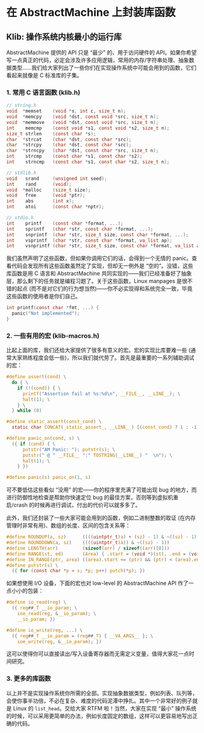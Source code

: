 # 在 AbstractMachine 上封装库函数
## Klib: 操作系统内核最小的运行库

AbstractMachine 提供的 API 只是 “最少” 的、用于访问硬件的 API。如果你希望写一点真正的代码，必定会涉及许多应用逻辑，常用的内存/字符串处理、抽象数据类型……我们给大家列出了一些你们在实现操作系统中可能会用到的函数，它们看起来就像是 C 标准库的子集。

### 1\. 常用 C 语言函数 (klib.h)

```c
// string.h
void  *memset    (void *s, int c, size_t n);
void  *memcpy    (void *dst, const void *src, size_t n);
void  *memmove   (void *dst, const void *src, size_t n);
int    memcmp    (const void *s1, const void *s2, size_t n);
size_t strlen    (const char *s);
char  *strcat    (char *dst, const char *src);
char  *strcpy    (char *dst, const char *src);
char  *strncpy   (char *dst, const char *src, size_t n);
int    strcmp    (const char *s1, const char *s2);
int    strncmp   (const char *s1, const char *s2, size_t n);

// stdlib.h
void   srand     (unsigned int seed);
int    rand      (void);
void  *malloc    (size_t size);
void   free      (void *ptr);
int    abs       (int x);
int    atoi      (const char *nptr);

// stdio.h
int    printf    (const char *format, ...);
int    sprintf   (char *str, const char *format, ...);
int    snprintf  (char *str, size_t size, const char *format, ...);
int    vsprintf  (char *str, const char *format, va_list ap);
int    vsnprintf (char *str, size_t size, const char *format, va_list ap);
```

我们虽然声明了这些函数，但如果你调用它们的话，会得到一个无情的 panic。查看代码会发现所有这些函数虽然定了实现，但却无一例外是 “空的”。没错，这些库函数是用 C 语言和 AbstractMachine 共同实现的——我们已经准备好了抽象层，那么剩下的任务就是编程习题了。关于这些函数，Linux manpages 是很不错的起点 (而不是对它们的行为想当然)——你不必实现得和系统完全一致，毕竟这些函数的使用者是你们自己。

```c
int printf(const char *fmt, ...) {
  panic("Not implemented");
}
```

### 2\. 一些有用的宏 (klib-macros.h)

比起上面的库，我们还给大家提供了很多有意义的宏。宏的实现比库要难一些 (通常大家熟练程度会低一些)，所以我们就代劳了。首先是最重要的一系列辅助调试的宏：

```c
#define assert(cond) \
  do { \
    if (!(cond)) { \
      printf("Assertion fail at %s:%d\n", __FILE__, __LINE__); \
      halt(1); \
    } \
  } while (0)

#define static_assert(const_cond) \
  static char CONCAT(_static_assert_, __LINE__) [(const_cond) ? 1 : -1] __attribute__((unused))

#define panic_on(cond, s) \
  ({ if (cond) { \
      putstr("AM Panic: "); putstr(s); \
      putstr(" @ " __FILE__ ":" TOSTRING(__LINE__) "  \n"); \
      halt(1); \
    } })

#define panic(s) panic_on(1, s)
```

可不要低估这些看似 “没用” 的宏——你的程序里充满了可能出现 bug 的地方，而进行防御性地检查是帮助你快速定位 bug 的最佳方案，否则等到虚拟机重启/crash 的时候再进行调试，付出的代价可以就多多了。

此外，我们还封装了一些大家可能会用到的函数，例如二进制整数的取证 (在内存管理时非常有用)、数组的长度、区间的包含关系等：
```c
#define ROUNDUP(a, sz)      ((((uintptr_t)a) + (sz) - 1) & ~((sz) - 1))
#define ROUNDDOWN(a, sz)    ((((uintptr_t)a)) & ~((sz) - 1))
#define LENGTH(arr)         (sizeof(arr) / sizeof((arr)[0]))
#define RANGE(st, ed)       (Area) { .start = (void *)(st), .end = (void *)(ed) }
#define IN_RANGE(ptr, area) ((area).start <= (ptr) && (ptr) < (area).end)
#define putstr(s) \
  ({ for (const char *p = s; *p; p++) putch(*p); })
```


如果想使用 I/O 设备，下面的宏也对 low-level 的 AbstractMachine API 作了一点小小的包装：

```c
#define io_read(reg) \
  ({ reg##_T __io_param; \
    ioe_read(reg, &__io_param); \
    __io_param; })

#define io_write(reg, ...) \
  ({ reg##_T __io_param = (reg##_T) { __VA_ARGS__ }; \
    ioe_write(reg, &__io_param); })
```

这可以使得你可以直接读出/写入设备寄存器而无需定义变量，值得大家花一点时间研究。

### 3\. 更多的库函数

以上并不是实现操作系统你所需的全部。实现抽象数据类型，例如列表、队列等，会使你事半功倍，不必在复杂、难度的代码泥潭中挣扎。其中一个非常好的例子就是 Linux 的 `list_head`。交给大家 RTFM 啦！当然，大家在实现 “最小” 操作系统的时候，可以采用更简单的办法，例如长度固定的数组，这样可以更容易地写出正确的代码。
